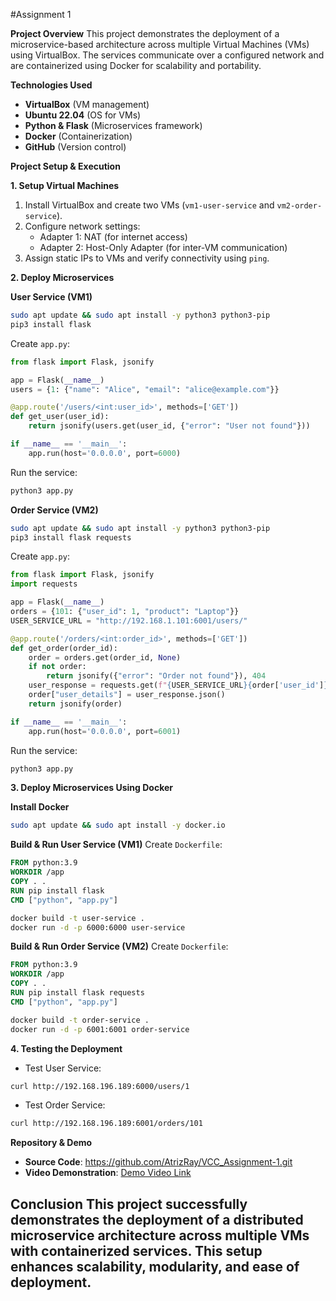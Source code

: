 #Assignment 1

**Project Overview**
This project demonstrates the deployment of a microservice-based architecture across multiple Virtual Machines (VMs) using VirtualBox. The services communicate over a configured network and are containerized using Docker for scalability and portability.

**Technologies Used**
- **VirtualBox** (VM management)
- **Ubuntu 22.04** (OS for VMs)
- **Python & Flask** (Microservices framework)
- **Docker** (Containerization)
- **GitHub** (Version control)

**Project Setup & Execution**

**1. Setup Virtual Machines**
1. Install VirtualBox and create two VMs (`vm1-user-service` and `vm2-order-service`).
2. Configure network settings: 
   - Adapter 1: NAT (for internet access)
   - Adapter 2: Host-Only Adapter (for inter-VM communication)
3. Assign static IPs to VMs and verify connectivity using `ping`.

**2. Deploy Microservices**

**User Service (VM1)**
```bash
sudo apt update && sudo apt install -y python3 python3-pip
pip3 install flask
```
Create `app.py`:
```python
from flask import Flask, jsonify

app = Flask(__name__)
users = {1: {"name": "Alice", "email": "alice@example.com"}}

@app.route('/users/<int:user_id>', methods=['GET'])
def get_user(user_id):
    return jsonify(users.get(user_id, {"error": "User not found"}))

if __name__ == '__main__':
    app.run(host='0.0.0.0', port=6000)
```
Run the service:
```bash
python3 app.py
```

**Order Service (VM2)**
```bash
sudo apt update && sudo apt install -y python3 python3-pip
pip3 install flask requests
```
Create `app.py`:
```python
from flask import Flask, jsonify
import requests

app = Flask(__name__)
orders = {101: {"user_id": 1, "product": "Laptop"}}
USER_SERVICE_URL = "http://192.168.1.101:6001/users/"

@app.route('/orders/<int:order_id>', methods=['GET'])
def get_order(order_id):
    order = orders.get(order_id, None)
    if not order:
        return jsonify({"error": "Order not found"}), 404
    user_response = requests.get(f"{USER_SERVICE_URL}{order['user_id']}")
    order["user_details"] = user_response.json()
    return jsonify(order)

if __name__ == '__main__':
    app.run(host='0.0.0.0', port=6001)
```
Run the service:
```bash
python3 app.py
```

**3. Deploy Microservices Using Docker**

**Install Docker**
```bash
sudo apt update && sudo apt install -y docker.io
```

**Build & Run User Service (VM1)**
Create `Dockerfile`:
```dockerfile
FROM python:3.9
WORKDIR /app
COPY . .
RUN pip install flask
CMD ["python", "app.py"]
```
```bash
docker build -t user-service .
docker run -d -p 6000:6000 user-service
```

**Build & Run Order Service (VM2)**
Create `Dockerfile`:
```dockerfile
FROM python:3.9
WORKDIR /app
COPY . .
RUN pip install flask requests
CMD ["python", "app.py"]
```
```bash
docker build -t order-service .
docker run -d -p 6001:6001 order-service
```

**4. Testing the Deployment**
- Test User Service:
```bash
curl http://192.168.196.189:6000/users/1
```
- Test Order Service:
```bash
curl http://192.168.196.189:6001/orders/101
```

**Repository & Demo**
- **Source Code**: https://github.com/AtrizRay/VCC_Assignment-1.git
- **Video Demonstration**: [Demo Video Link](https://your-demo-link.com)

**Conclusion**
This project successfully demonstrates the deployment of a distributed microservice architecture across multiple VMs with containerized services. This setup enhances scalability, modularity, and ease of deployment.
---
